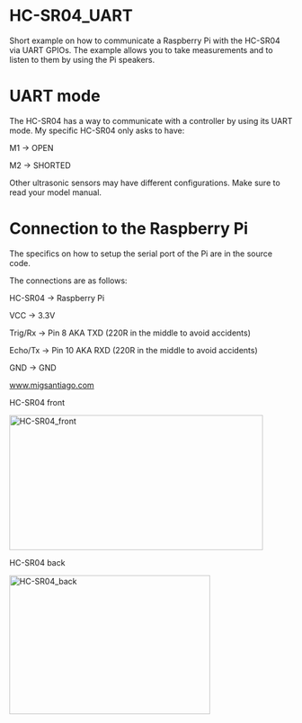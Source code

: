 # HC-SR04_UART
Short example on how to communicate a Raspberry Pi with the HC-SR04 via UART GPIOs.
The example allows you to take measurements and to listen to them by using the Pi speakers.

# UART mode
The HC-SR04 has a way to communicate with a controller by using its UART mode.
My specific HC-SR04 only asks to have:

M1 -> OPEN

M2 -> SHORTED

Other ultrasonic sensors may have different configurations. Make sure to read your model manual.


# Connection to the Raspberry Pi
The specifics on how to setup the serial port of the Pi are in the source code.

The connections are as follows:


HC-SR04 -> Raspberry Pi

VCC     -> 3.3V

Trig/Rx -> Pin 8 AKA TXD (220R in the middle to avoid accidents)

Echo/Tx -> Pin 10 AKA RXD (220R in the middle to avoid accidents)

GND     -> GND

www.migsantiago.com

HC-SR04 front

<img width="451" height="240" alt="HC-SR04_front" src="https://github.com/user-attachments/assets/acc01284-c4a3-4add-9024-657556c0ce04" />

HC-SR04 back

<img width="357" height="247" alt="HC-SR04_back" src="https://github.com/user-attachments/assets/12e06c39-2594-4e97-a510-3be91c3e3154" />
